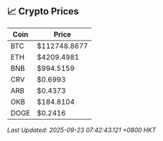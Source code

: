 ## 📈 Crypto Prices

| Coin | Price |
| ---- | ----- |
| BTC | $112748.8677 |
| ETH | $4209.4981 |
| BNB | $994.5159 |
| CRV | $0.6993 |
| ARB | $0.4373 |
| OKB | $184.8104 |
| DOGE | $0.2416 |

_Last Updated: 2025-09-23 07:42:43.121 +0800 HKT_